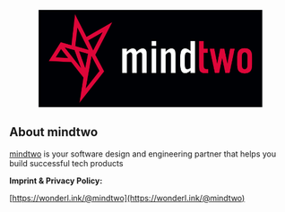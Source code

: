 <p align="center"><a href="https://www.mindtwo.de" target="_blank"><img src="https://github.com/mindtwo/.github/blob/main/images/logo-mindtwo.svg?raw=true" width="400"></a></p>

## About mindtwo

[mindtwo](https://www.mindtwo.de) is your software design and engineering partner that helps you build successful tech products

**Imprint & Privacy Policy:**

[https://wonderl.ink/@mindtwo](https://wonderl.ink/@mindtwo)
